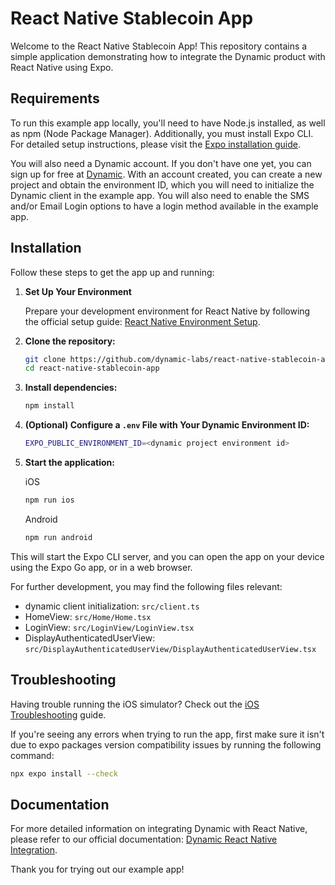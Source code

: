 # React Native Stablecoin App

Welcome to the React Native Stablecoin App! This repository contains a simple application demonstrating how to integrate the Dynamic product with React Native using Expo.

## Requirements

To run this example app locally, you'll need to have Node.js installed, as well as npm (Node Package Manager). Additionally, you must install Expo CLI. For detailed setup instructions, please visit the [Expo installation guide](https://docs.expo.dev/get-started/installation/).

You will also need a Dynamic account. If you don't have one yet, you can sign up for free at [Dynamic](https://dynamic.xyz/).
With an account created, you can create a new project and obtain the environment ID, which you will need to initialize the Dynamic client in the example app.
You will also need to enable the SMS and/or Email Login options to have a login method available in the example app.

## Installation

Follow these steps to get the app up and running:

1. **Set Up Your Environment**

   Prepare your development environment for React Native by following the official setup guide: [React Native Environment Setup](https://reactnative.dev/docs/set-up-your-environment).

2. **Clone the repository:**

   ```bash
   git clone https://github.com/dynamic-labs/react-native-stablecoin-app.git
   cd react-native-stablecoin-app
   ```

3. **Install dependencies:**

   ```bash
   npm install
   ```

4. **(Optional) Configure a `.env` File with Your Dynamic Environment ID:**

   ```bash
   EXPO_PUBLIC_ENVIRONMENT_ID=<dynamic project environment id>
   ```

5. **Start the application:**

   iOS

   ```bash
   npm run ios
   ```

   Android

   ```bash
   npm run android
   ```

This will start the Expo CLI server, and you can open the app on your device using the Expo Go app, or in a web browser.

For further development, you may find the following files relevant:

- dynamic client initialization: `src/client.ts`
- HomeView: `src/Home/Home.tsx`
- LoginView: `src/LoginView/LoginView.tsx`
- DisplayAuthenticatedUserView: `src/DisplayAuthenticatedUserView/DisplayAuthenticatedUserView.tsx`

## Troubleshooting

Having trouble running the iOS simulator?
Check out the [iOS Troubleshooting](./docs/ios-troubleshooting.md) guide.

If you're seeing any errors when trying to run the app, first make sure it isn't due to expo packages version compatibility issues by running the following command:

```bash
npx expo install --check
```

## Documentation

For more detailed information on integrating Dynamic with React Native, please refer to our official documentation: [Dynamic React Native Integration](https://docs.dynamic.xyz/react-native/introduction).

Thank you for trying out our example app!
